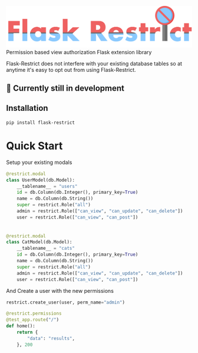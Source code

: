 ![flask restrict](assets/fr_logo.png?raw=true, "Flask Restrict")
Permission based view authorization Flask extension library

Flask-Restrict does not interfere with your existing database tables
so at anytime it's easy to opt out from using Flask-Restrict.

## 🌱 Currently still in development

## Installation
```
pip install flask-restrict
```

# Quick Start

Setup your existing modals

```python
@restrict.modal
class UserModel(db.Model):
    __tablename__ = "users"
    id = db.Column(db.Integer(), primary_key=True)
    name = db.Column(db.String())
    super = restrict.Role("all")
    admin = restrict.Role(["can_view", "can_update", "can_delete"])
    user = restrict.Role(["can_view", "can_post"])


@restrict.modal
class CatModel(db.Model):
    __tablename__ = "cats"
    id = db.Column(db.Integer(), primary_key=True)
    name = db.Column(db.String())
    super = restrict.Role("all")
    admin = restrict.Role(["can_view", "can_update", "can_delete"])
    user = restrict.Role(["can_view", "can_post"])

```
And Create a user with the new permissions
```python
restrict.create_user(user, perm_name="admin")
```

```python
@restrict.permissions
@test_app.route("/")
def home():
    return {
        "data": "results",
    }, 200
    
```